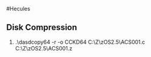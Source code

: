#Hecules

## Disk Compression

1. .\dasdcopy64 -r -o CCKD64 C:\Z\zOS2.5\ACS001.c C:\Z\zOS2.5\ACS001.z
